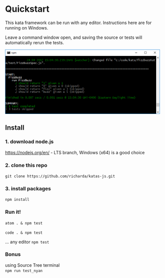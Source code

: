 # Quickstart

This kata framework can be run with any editor.  Instructions here are for running on Windows.

Leave a command window open, and saving the source or tests will automatically rerun the tests.

![Test Run Screenshot](/doc/screencap-test-run.PNG)


## Install
### 1. download node.js
https://nodejs.org/en/ - LTS branch, Windows (x64) is a good choice

### 2. clone this repo
`git clone https://github.com/richarda/katas-js.git`

### 3. install packages
`npm install`

### Run it!
`atom . & npm test`

`code . & npm test`

... any editor `npm test`

### Bonus
using Source Tree terminal  
`npm run test_nyan`
